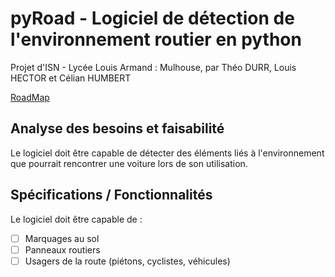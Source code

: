 # pyRoad - Logiciel de détection de l'environnement routier en python
Projet d'ISN - Lycée Louis Armand : Mulhouse, par Théo DURR, Louis HECTOR et Célian HUMBERT

[RoadMap](https://trello.com/b/MZ0V9F0X/isn-roadmap)

## Analyse des besoins et faisabilité
Le logiciel doit être capable de détecter des éléments liés à l'environnement que pourrait rencontrer une voiture lors de son utilisation.

## Spécifications / Fonctionnalités
Le logiciel doit être capable de : 
  - [ ] Marquages au sol
  - [ ] Panneaux routiers
  - [ ] Usagers de la route (piétons, cyclistes, véhicules)
